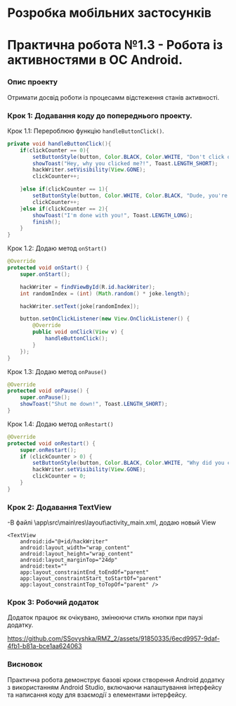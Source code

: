 # Розробка мобільних застосунків

# Практична робота №1.3 - Робота із активностями в ОС Android.

### Опис проекту
Отримати досвід роботи із процесамм відстеження станів активності.

### Крок 1: Додавання коду до попереднього проекту.
Крок 1.1: Перероблюю функцію ```handleButtonClick()```.
```java
private void handleButtonClick(){
    if(clickCounter == 0){
        setButtonStyle(button, Color.BLACK, Color.WHITE, "Don't click on me anymore!");
        showToast("Hey, why you clicked me?!", Toast.LENGTH_SHORT);
        hackWriter.setVisibility(View.GONE);
        clickCounter++;

    }else if(clickCounter == 1){
        setButtonStyle(button, Color.WHITE, Color.BLACK, "Dude, you're not serious");
        clickCounter++;
    }else if(clickCounter == 2){
        showToast("I'm done with you!", Toast.LENGTH_LONG);
        finish();
    }
}
```
Крок 1.2: Додаю метод ```onStart()```
```java
@Override
protected void onStart() {
    super.onStart();

    hackWriter = findViewById(R.id.hackWriter);
    int randomIndex = (int) (Math.random() * joke.length);

    hackWriter.setText(joke[randomIndex]);

    button.setOnClickListener(new View.OnClickListener() {
        @Override
        public void onClick(View v) {
            handleButtonClick();
        }
    });
}
```
Крок 1.3: Додаю метод ```onPause()```
```java
@Override
protected void onPause() {
    super.onPause();
    showToast("Shut me down!", Toast.LENGTH_SHORT);
}
```

Крок 1.4: Додаю метод ```onRestart()```
```java
@Override
protected void onRestart() {
    super.onRestart();
    if (clickCounter > 0) {
        setButtonStyle(button, Color.BLACK, Color.WHITE, "Why did you come back?");
        hackWriter.setVisibility(View.GONE);
        clickCounter = 0;
    }
}
```

### Крок 2: Додавання TextView
-В файлі \app\src\main\res\layout\activity_main.xml, додаю новый View

```
<TextView
    android:id="@+id/hackWriter"
    android:layout_width="wrap_content"
    android:layout_height="wrap_content"
    android:layout_marginTop="24dp"
    android:text=""
    app:layout_constraintEnd_toEndOf="parent"
    app:layout_constraintStart_toStartOf="parent"
    app:layout_constraintTop_toTopOf="parent" />
```


### Крок 3: Робочий додаток
Додаток працює як очікувано, змінюючи стиль кнопки при паузі додатку.

https://github.com/SSovyshka/RMZ_2/assets/91850335/6ecd9957-9daf-4fb1-b81a-bce1aa624063




### Висновок
Практична робота демонструє базові кроки створення Android додатку з використанням Android Studio, включаючи налаштування інтерфейсу та написання коду для взаємодії з елементами інтерфейсу.
